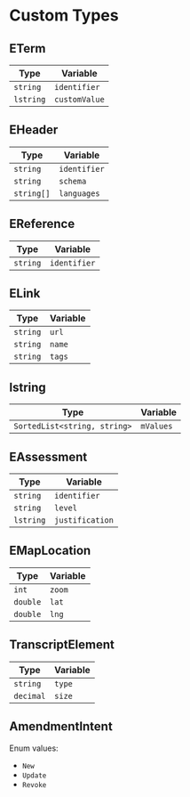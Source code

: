 # Custom Types

## ETerm

| Type       | Variable     |
|------------|--------------|
| `string`   | `identifier` |
| `lstring`  | `customValue`|

## EHeader

| Type        | Variable   |
|-------------|------------|
| `string`    | `identifier`|
| `string`    | `schema`    |
| `string[]`  | `languages` |

## EReference

| Type       | Variable     |
|------------|--------------|
| `string`   | `identifier` |

## ELink

| Type       | Variable     |
|------------|--------------|
| `string`   | `url`        |
| `string`   | `name`       |
| `string`   | `tags`       |

## lstring

| Type                             | Variable     |
|----------------------------------|--------------|
| `SortedList<string, string>`     | `mValues`    |

## EAssessment

| Type       | Variable        |
|------------|-----------------|
| `string`   | `identifier`    |
| `string`   | `level`         |
| `lstring`  | `justification` |

## EMapLocation

| Type       | Variable     |
|------------|--------------|
| `int`      | `zoom`       |
| `double`   | `lat`        |
| `double`   | `lng`        |

## TranscriptElement

| Type       | Variable     |
|------------|--------------|
| `string`      | `type`    | 
| `decimal`   | `size`      | 

## AmendmentIntent

Enum values:
- `New`
- `Update`
- `Revoke`
